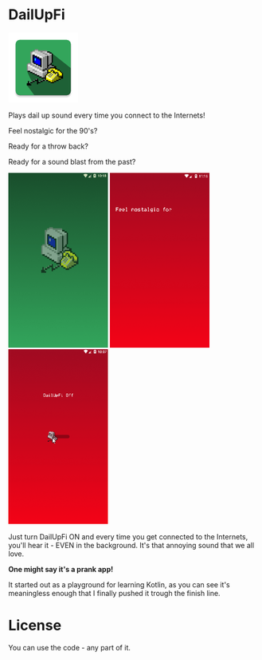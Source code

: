 # DailUpFi
<img src="art/ic_launcher-web.png" width="140" height="140"/>


Plays dail up sound every time you connect to the Internets! 

Feel nostalgic for the 90's?

Ready for a throw back?

Ready for a sound blast from the past?

<img src="https://github.com/ViksaaSkool/DailUpFi/blob/master/art/scr_1.gif" width="200" height="350"/> <img src="https://github.com/ViksaaSkool/DailUpFi/blob/master/art/scr_2.gif" width="200" height="350"/> <img src="https://github.com/ViksaaSkool/DailUpFi/blob/master/art/scr_3.gif" width="200" height="350"/>


Just turn DailUpFi ON and every time you get connected to the Internets, you'll hear it - EVEN in the background. It's that 
annoying sound that we all love. 


**One might say it's a prank app!**

It started out as a playground for learning Kotlin, as you can see it's meaningless enough that I finally pushed it trough the finish line.

# License 

You can use the code - any part of it.







